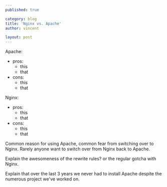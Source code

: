 ```yaml
---
published: true

category: blog
title: 'Nginx vs. Apache'
author: vincent

layout: post
---
```


Apache:

- pros:
    - this
    - that
- cons:
    - this 
    - that
    
Nginx:

- pros:
    - this
    - that
- cons:
    - this 
    - that

Common reason for using Apache, common fear from switching over to Nginx.
Rarely anyone want to switch over from Nginx back to Apache.

Explain the awesomeness of the rewrite rules? or the regular gotcha with Nginx.

Explain that over the last 3 years we never had to install Apache despite the numerous project we've worked on.
    